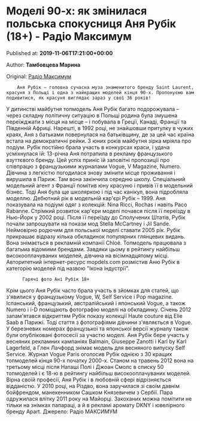 
# Моделі 90-х: як змінилася польська спокусниця Аня Рубік (18+) - Радіо Максимум

Published at: **2019-11-06T17:21:00+00:00**

Author: **Тамбовцева Марина**

Original: [Радіо Максимум](https://maximum.fm/modeli-90-h-yak-zminilasya-polska-spokusnicya-anya-rubik-18_n168682)


        Аня Рубік – головна сучасна муза знаменитого бренду Saint Laurent, красуня з Польщі і одна з найкращих моделей кінця 90-х. Пропонуємо вам подивитися, як красуня виглядає зараз у свої 36 років!
      
У дитинстві майбутня топмодель Аня Рубік багато подорожувала – через складну політичну ситуацію в Польщі родина була змушена переїжджати з місця на місце – і побувала в Греції, Канаді, Франції та Південній Африці.
Нарешті, в 1992 році, не знайшовши притулку в чужих краях, Аня з батьками повернулася на батьківщину, де за цей час країна встала на демократичні рейки. З юних років майбутня зірка мріяла про подіум. Рубік постійно брала участь в конкурсах краси, і удача усміхнулася їй: 13-річна Аня потрапила в рекламу французького взуттєвого бренду. Цей успіх приніс їй заповітні пропозиції про співпрацю з французькими журналами Vogue, V Magazine, Numero. Дівчина з легкістю погодилася знову змінити місце проживання і вирушила в Париж. Там вона закінчила середню школу.
Спеціальний модельний агент з Франції помітив юну красуню і привів її в модельний бізнес. Тоді Аня була ще школяркою і під час канікул, вона підробляла моделлю. Дебютний рік в модельній кар'єрі Рубік – 1999. Аня показувала на подіумі одяг з колекцій: Nina Ricci, Rochas і навіть Paco Rabanne. Стрімкий розвиток кар'єри моделі почався після її переїзду в Нью-Йорк у 2002 році.
Після її переїзду до Сполучених Штатів, Рубік почали запрошувати на покази мод Stella McCartney і Jil Sande. Неймовірно родючим для польської моделі ставати 2005 рік. Рубік прикрашає відразу кілька обкладинок популярних глянцевих видань. Вона знімається в рекламній компанії Chloé.
Топмодель працювала з багатьма відомими брендами. Завдяки цьому в рейтингу найбільш високооплачуваних моделей, дівчина на вісімнадцятому місці. Авторитетний інтернет-ресурс mopdels.com розмістив Аню Рубік в категорію моделей під назвою "Ікона індустрії".

        
          Гарячі фото Ані Рубік 18+
        
      
Крім цього Аня Рубік часто брала участь в зйомках для статей, що з'явилися у французькому Vogue, W, Self Service і Pop magazine. Іспанський, французький, австралійський і японський Vogue, а також Numero і i-D поміщають фотографію моделі на обкладинку.
Січень 2012 запам'ятався відкриттям Рубік показу колекції Haute couture від Elie Saab в Парижі. Тоді стаття з фотографіями дівчини з'являється в Vogue. У березневих номерах французької та японської версії журналу також були опубліковані фотосесії за участю моделі. Аня Рубік бере участь у весняних рекламних кампаніях Balmain, Giuseppe Zanotti і Karl by Karl Lagerfeld, а Глен Лачфорд знімає модель для весняного випуску Self Service.
Журнал Vogue Paris оголосив Рубік однією з 30 кращих топмоделей кінця 90-х початку 2000-х. Станом на травень 2012 вона на третьому місці після Наташі Полі і Джоан Смолс в списку 50 топмоделей і є 18-ю в рейтингу найбільш високооплачуваних моделей.
Вірна своїй професії, Аня Рубік і в любовній сфері відрізняється відданістю. У 2010 році, на Різдво, вона заручилася зі своїм давнім бойфрендом, манекенником Сашком Князевичем з Сербії. Пара одружилася влітку 2011 року на Майорці. Закоханих можна помітити не тільки на знімках папараці, а й в рекламі аромату DKNY і ювелірного бренду Apart.
Джерело: Радіо МАКСИМУМ
